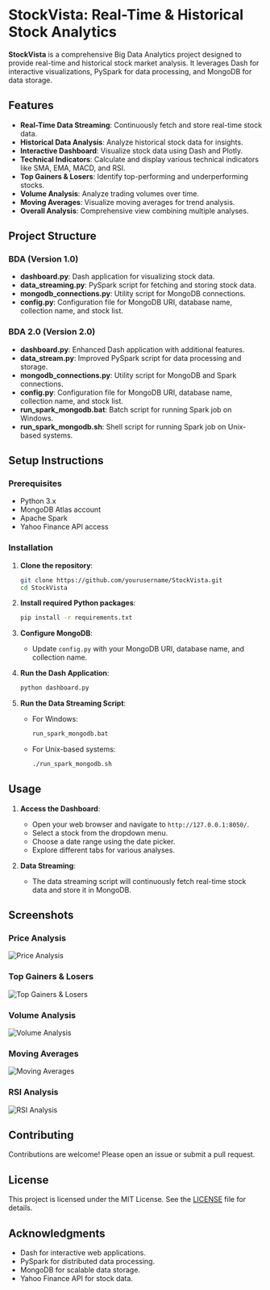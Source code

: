 # StockVista: Real-Time & Historical Stock Analytics

**StockVista** is a comprehensive Big Data Analytics project designed to provide real-time and historical stock market analysis. It leverages Dash for interactive visualizations, PySpark for data processing, and MongoDB for data storage.

## Features

- **Real-Time Data Streaming**: Continuously fetch and store real-time stock data.
- **Historical Data Analysis**: Analyze historical stock data for insights.
- **Interactive Dashboard**: Visualize stock data using Dash and Plotly.
- **Technical Indicators**: Calculate and display various technical indicators like SMA, EMA, MACD, and RSI.
- **Top Gainers & Losers**: Identify top-performing and underperforming stocks.
- **Volume Analysis**: Analyze trading volumes over time.
- **Moving Averages**: Visualize moving averages for trend analysis.
- **Overall Analysis**: Comprehensive view combining multiple analyses.

## Project Structure

### BDA (Version 1.0)

- **dashboard.py**: Dash application for visualizing stock data.
- **data_streaming.py**: PySpark script for fetching and storing stock data.
- **mongodb_connections.py**: Utility script for MongoDB connections.
- **config.py**: Configuration file for MongoDB URI, database name, collection name, and stock list.

### BDA 2.0 (Version 2.0)

- **dashboard.py**: Enhanced Dash application with additional features.
- **data_stream.py**: Improved PySpark script for data processing and storage.
- **mongodb_connections.py**: Utility script for MongoDB and Spark connections.
- **config.py**: Configuration file for MongoDB URI, database name, collection name, and stock list.
- **run_spark_mongodb.bat**: Batch script for running Spark job on Windows.
- **run_spark_mongodb.sh**: Shell script for running Spark job on Unix-based systems.

## Setup Instructions

### Prerequisites

- Python 3.x
- MongoDB Atlas account
- Apache Spark
- Yahoo Finance API access

### Installation

1. **Clone the repository**:
    ```bash
    git clone https://github.com/yourusername/StockVista.git
    cd StockVista
    ```

2. **Install required Python packages**:
    ```bash
    pip install -r requirements.txt
    ```

3. **Configure MongoDB**:
    - Update `config.py` with your MongoDB URI, database name, and collection name.

4. **Run the Dash Application**:
    ```bash
    python dashboard.py
    ```

5. **Run the Data Streaming Script**:
    - For Windows:
        ```bash
        run_spark_mongodb.bat
        ```
    - For Unix-based systems:
        ```bash
        ./run_spark_mongodb.sh
        ```

## Usage

1. **Access the Dashboard**:
    - Open your web browser and navigate to `http://127.0.0.1:8050/`.
    - Select a stock from the dropdown menu.
    - Choose a date range using the date picker.
    - Explore different tabs for various analyses.

2. **Data Streaming**:
    - The data streaming script will continuously fetch real-time stock data and store it in MongoDB.

## Screenshots

### Price Analysis
![Price Analysis](https://via.placeholder.com/800x400?text=Price+Analysis+Screenshot)

### Top Gainers & Losers
![Top Gainers & Losers](https://via.placeholder.com/800x400?text=Top+Gainers+%26+Losers+Screenshot)

### Volume Analysis
![Volume Analysis](https://via.placeholder.com/800x400?text=Volume+Analysis+Screenshot)

### Moving Averages
![Moving Averages](https://via.placeholder.com/800x400?text=Moving+Averages+Screenshot)

### RSI Analysis
![RSI Analysis](https://via.placeholder.com/800x400?text=RSI+Analysis+Screenshot)

## Contributing

Contributions are welcome! Please open an issue or submit a pull request.

## License

This project is licensed under the MIT License. See the [LICENSE](LICENSE) file for details.

## Acknowledgments

- Dash for interactive web applications.
- PySpark for distributed data processing.
- MongoDB for scalable data storage.
- Yahoo Finance API for stock data.

